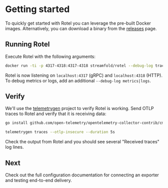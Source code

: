 # Getting started

To quickly get started with Rotel you can leverage the pre-built Docker images. Alternatively, you can download a binary from the [releases](https://github.com/streamfold/rotel/releases) page.

## Running Rotel

Execute Rotel with the following arguments:

```bash
docker run -ti -p 4317-4318:4317-4318 streamfold/rotel --debug-log traces --exporter blackhole
```

Rotel is now listening on `localhost:4317` (gRPC) and `localhost:4318` (HTTP). To debug metrics or logs,
add an additional `--debug-log metrics|logs`.

## Verify

We'll use the [telemetrygen](https://pkg.go.dev/github.com/open-telemetry/opentelemetry-collector-contrib/cmd/telemetrygen) project to verify Rotel is working. Send OTLP traces to Rotel and verify
that it is receiving data:

```bash
go install github.com/open-telemetry/opentelemetry-collector-contrib/cmd/telemetrygen@latest

telemetrygen traces --otlp-insecure --duration 5s
```

Check the output from Rotel and you should see several "Received traces" log lines.

## Next

Check out the full configuration documentation for connecting an exporter and testing end-to-end delivery.
